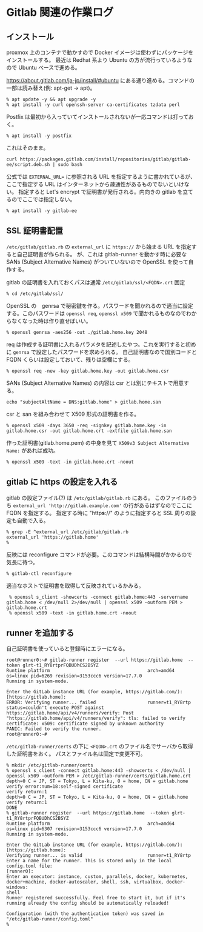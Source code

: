 # Gitlab 関連の作業ログ

## インストール

proxmox 上のコンテナで動かすので Docker イメージは使わずにパッケージをインストールする。
最近は Redhat 系より Ubuntu の方が流行っているようなので Ubuntu ベースで進める。

https://about.gitlab.com/ja-jp/install/#ubuntu にある通り進める。コマンドの一部は読み替え(例: apt-get -> apt)。

```
% apt update -y && apt upgrade -y
% apt install -y curl openssh-server ca-certificates tzdata perl
```

Postfix は最初から入っていてインストールされないが一応コマンドは打っておく。

```
% apt install -y postfix
```

これはそのまま。

```
curl https://packages.gitlab.com/install/repositories/gitlab/gitlab-ee/script.deb.sh | sudo bash
```

公式では `EXTERNAL_URL=` に参照される URL を指定するように書かれているが、ここで指定する URL はインターネットから疎通性があるものでないといけない。
指定すると Let's encrypt で証明書が発行される。内向きの gitlab を立てるのでここでは指定しない。

```
% apt install -y gitlab-ee
```

## SSL 証明書配置

`/etc/gitlab/gitlab.rb` の `external_url` に `https://` から始まる URL を指定すると自己証明書が作られる。
が、これは gitlab-runner を動かす時に必要な SANs (Subject Alternative Names) がついていないので OpenSSL を使って自作する。

gitlab の証明書を入れておくパスは通常 `/etc/gitlab/ssl/<FQDN>.crt` 固定

```
% cd /etc/gitlab/ssl/
```

OpenSSL の　genrsa で秘密鍵を作る。パスワードを聞かれるので適当に設定する。このパスワードは `openssl req`, `openssl x509` で聞かれるものなのでわからなくなった時は作り直せばいい。

```
% openssl genrsa -aes256 -out ./gitlab.home.key 2048
```

req は作成する証明書に入れるパラメタを記述したやつ。これを実行すると初めに `genrsa` で設定したパスワードを求められる。
自己証明書なので国別コードと FQDN くらいは設定しておいて、残りは空欄にする。
```
% openssl req -new -key gitlab.home.key -out gitlab.home.csr
```

SANs (Subject Alternative Names) の内容は csr とは別にテキストで用意する。

```
echo "subjectAltName = DNS:gitlab.home" > gitlab.home.san
```

csr と san を組み合わせて X509 形式の証明書を作る。
```
% openssl x509 -days 3650 -req -signkey gitlab.home.key -in gitlab.home.csr -out gitlab.home.crt -extfile gitlab.home.san
```

作った証明書(gitlab.home.pem) の中身を見て `X509v3 Subject Alternative Name:` があれば成功。

```
% openssl x509 -text -in gitlab.home.crt -noout
```


## gitlab に https の設定を入れる

gitlab の設定ファイル(?) は `/etc/gitlab/gitlab.rb` にある。
このファイルのうち `external_url 'http://gitlab.example.com'` の行があるはずなのでここに FQDN を指定する。
指定する時に "http**s**://" のように指定すると SSL 周りの設定も自動で入る。

```
% grep -E ^external_url /etc/gitlab/gitlab.rb 
external_url 'https://gitlab.home'
%
```

反映には reconfigure コマンドが必要。このコマンドは結構時間がかかるので気長に待つ。

```
% gitlab-ctl reconfigure
```

適当なホストで証明書を取得して反映されているかみる。

```
 % openssl s_client -showcerts -connect gitlab.home:443 -servername gitlab.home < /dev/null 2>/dev/null | openssl x509 -outform PEM > gitlab.home.crt
 % openssl x509 -text -in gitlab.home.crt -noout
```

## runner を追加する

自己証明書を使っていると登録時にエラーになる。

```
root@runner0:~# gitlab-runner register  --url https://gitlab.home  --token glrt-t1_RY8rtprFQBUDhCS2BSYZ
Runtime platform                                    arch=amd64 os=linux pid=6269 revision=3153ccc6 version=17.7.0
Running in system-mode.                            
                                                   
Enter the GitLab instance URL (for example, https://gitlab.com/):
[https://gitlab.home]: 
ERROR: Verifying runner... failed                   runner=t1_RY8rtp status=couldn't execute POST against https://gitlab.home/api/v4/runners/verify: Post "https://gitlab.home/api/v4/runners/verify": tls: failed to verify certificate: x509: certificate signed by unknown authority
PANIC: Failed to verify the runner.                
root@runner0:~# 
```

`/etc/gitlab-runner/certs` の下に `<FQDN>.crt` のファイル名でサーバから取得した証明書をおく。
パスとファイル名は固定で変更不可。

```
% mkdir /etc/gitlab-runner/certs
% openssl s_client -connect gitlab.home:443 -showcerts < /dev/null | openssl x509 -outform PEM > /etc/gitlab-runner/certs/gitlab.home.crt
depth=0 C = JP, ST = Tokyo, L = Kita-ku, O = home, CN = gitlab.home
verify error:num=18:self-signed certificate
verify return:1
depth=0 C = JP, ST = Tokyo, L = Kita-ku, O = home, CN = gitlab.home
verify return:1
DONE
% gitlab-runner register  --url https://gitlab.home  --token glrt-t1_RY8rtprFQBUDhCS2BSYZ
Runtime platform                                    arch=amd64 os=linux pid=6307 revision=3153ccc6 version=17.7.0
Running in system-mode.                            
                                                   
Enter the GitLab instance URL (for example, https://gitlab.com/):
[https://gitlab.home]: 
Verifying runner... is valid                        runner=t1_RY8rtp
Enter a name for the runner. This is stored only in the local config.toml file:
[runner0]: 
Enter an executor: instance, custom, parallels, docker, kubernetes, docker+machine, docker-autoscaler, shell, ssh, virtualbox, docker-windows:
shell
Runner registered successfully. Feel free to start it, but if it's running already the config should be automatically reloaded!
 
Configuration (with the authentication token) was saved in "/etc/gitlab-runner/config.toml" 
% 
```
